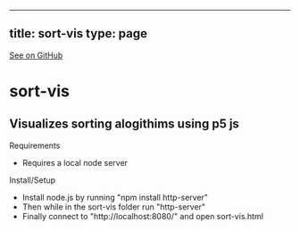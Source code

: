 
---
title: sort-vis
type: page
---

[See on GitHub](https://github.com/jakeroggenbuck/sort-vis/)

# sort-vis
## Visualizes sorting alogithims using p5 js

Requirements
- Requires a local node server

Install/Setup
- Install node.js by running "npm install http-server"
- Then while in the sort-vis folder run "http-server"
- Finally connect to "http://localhost:8080/" and open sort-vis.html
